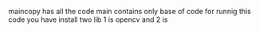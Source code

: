 maincopy has all the code 
main contains only base of code 
for runnig this code you have install two lib
1 is opencv and 2 is 
